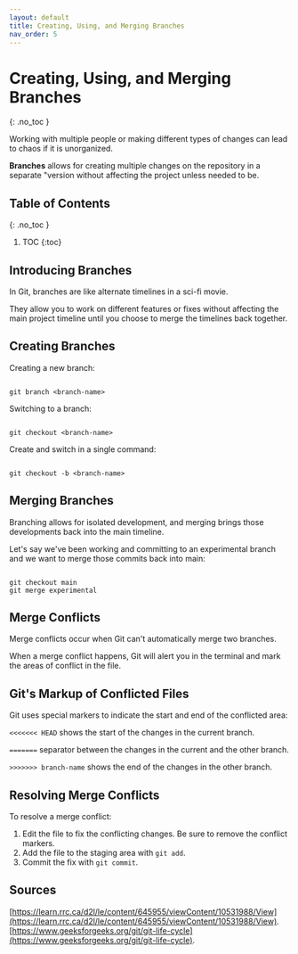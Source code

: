 ```yaml
---
layout: default
title: Creating, Using, and Merging Branches
nav_order: 5
---
```


<!-- prettier-ignore-start -->

# Creating, Using, and Merging Branches 
{: .no_toc }

Working with multiple people or making different types of changes can lead to chaos if it is unorganized.

**Branches** allows for creating multiple changes on the repository in a separate "version without affecting the project unless needed to be.

## Table of Contents
{: .no_toc }

1. TOC
{:toc}

<!-- prettier-ignore-end -->

## Introducing Branches

In Git, branches are like alternate timelines in a sci-fi movie.

They allow you to work on different features or fixes without affecting the main project
timeline until you choose to merge the timelines back together.

## Creating Branches

Creating a new branch:

```

git branch <branch-name>

```

Switching to a branch:

```

git checkout <branch-name>

```

Create and switch in a single command:

```

git checkout -b <branch-name>

```
## Merging Branches

Branching allows for isolated development, and merging brings those developments
back into the main timeline.

Let's say we've been working and committing to an experimental branch and we
want to merge those commits back into main:

```

git checkout main
git merge experimental

```

## Merge Conflicts

Merge conflicts occur when Git can't automatically merge two branches.

When a merge conflict happens, Git will alert you in the terminal and mark the areas of
conflict in the file.

## Git's Markup of Conflicted Files

Git uses special markers to indicate the start and end of the conflicted area:

`<<<<<<< HEAD` shows the start of the changes in the current branch.

`=======` separator between the changes in the current and the other branch.

`>>>>>>> branch-name` shows the end of the changes in the other branch.

## Resolving Merge Conflicts

To resolve a merge conflict:
1. Edit the file to fix the conflicting changes. Be sure to remove the conflict markers.
2. Add the file to the staging area with `git add`.
3. Commit the fix with `git commit`.

## Sources
[https://learn.rrc.ca/d2l/le/content/645955/viewContent/10531988/View](https://learn.rrc.ca/d2l/le/content/645955/viewContent/10531988/View).
[https://www.geeksforgeeks.org/git/git-life-cycle](https://www.geeksforgeeks.org/git/git-life-cycle).